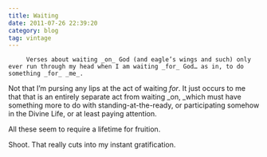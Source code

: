 ```yaml
---
title: Waiting
date: 2011-07-26 22:39:20
category: blog
tag: vintage
---
```

         Verses about waiting _on_ God (and eagle’s wings and such) only ever run through my head when I am waiting _for_ God… as in, to do something _for_ _me_. 

 Not that I’m pursing any lips at the act of waiting _for_. It just occurs to me that that is an entirely separate act from waiting _on, _which must have something more to do with standing-at-the-ready, or participating somehow in the Divine Life, or at least paying attention. 

 All these seem to require a lifetime for fruition. 

 Shoot. That really cuts into my instant gratification. 